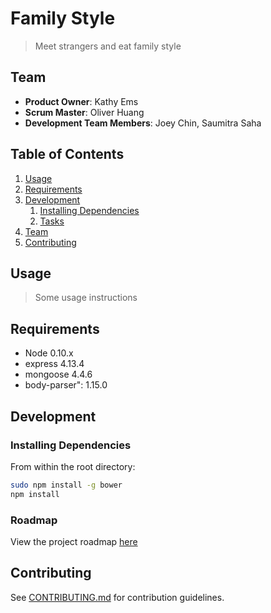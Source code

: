 # Family Style

> Meet strangers and eat family style

## Team

  - __Product Owner__: Kathy Ems
  - __Scrum Master__: Oliver Huang
  - __Development Team Members__: Joey Chin, Saumitra Saha

## Table of Contents

1. [Usage](#Usage)
1. [Requirements](#requirements)
1. [Development](#development)
    1. [Installing Dependencies](#installing-dependencies)
    1. [Tasks](#tasks)
1. [Team](#team)
1. [Contributing](#contributing)

## Usage

> Some usage instructions

## Requirements

- Node 0.10.x
- express 4.13.4
- mongoose 4.4.6
- body-parser": 1.15.0

## Development

### Installing Dependencies

From within the root directory:

```sh
sudo npm install -g bower
npm install
```

### Roadmap

View the project roadmap [here](LINK_TO_PROJECT_ISSUES)


## Contributing

See [CONTRIBUTING.md](CONTRIBUTING.md) for contribution guidelines.
